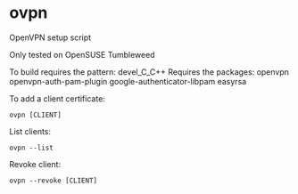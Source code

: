 # ovpn
OpenVPN setup script

Only tested on OpenSUSE Tumbleweed

To build requires the pattern: devel_C_C++
Requires the packages: openvpn openvpn-auth-pam-plugin google-authenticator-libpam easyrsa


To add a client certificate:

    ovpn [CLIENT]

List clients:

    ovpn --list

Revoke client:

    ovpn --revoke [CLIENT]

